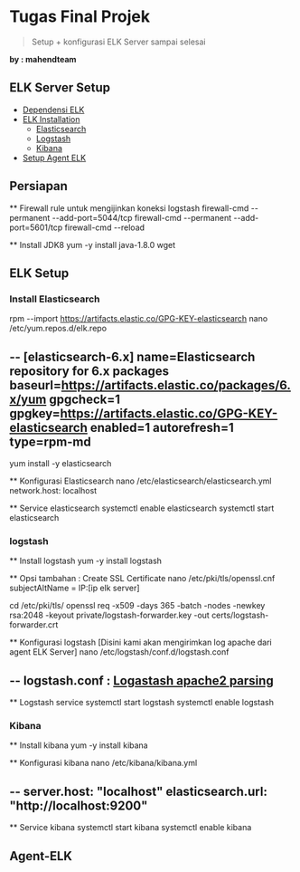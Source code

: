 # Tugas Final Projek 
> Setup + konfigurasi ELK Server sampai selesai

**by : mahendteam**

## ELK Server Setup
 * [Dependensi ELK](#persiapan)
 * [ELK Installation](#ELK-Setup)
   * [Elasticsearch](#Install-Elasticsearch)
   * [Logstash](#logstash)
   * [Kibana](#Kibana)
 * [Setup Agent ELK](#Agent-ELK)


## Persiapan
** Firewall rule untuk mengijinkan koneksi logstash
firewall-cmd --permanent --add-port=5044/tcp
firewall-cmd --permanent --add-port=5601/tcp
firewall-cmd --reload


** Install JDK8
yum -y install java-1.8.0 wget

## ELK Setup
### Install Elasticsearch
rpm --import https://artifacts.elastic.co/GPG-KEY-elasticsearch
nano /etc/yum.repos.d/elk.repo

--
[elasticsearch-6.x]
name=Elasticsearch repository for 6.x packages
baseurl=https://artifacts.elastic.co/packages/6.x/yum
gpgcheck=1
gpgkey=https://artifacts.elastic.co/GPG-KEY-elasticsearch
enabled=1
autorefresh=1
type=rpm-md
--

yum install -y elasticsearch

** Konfigurasi Elasticsearch
nano /etc/elasticsearch/elasticsearch.yml
network.host: localhost

** Service elasticsearch
systemctl enable elasticsearch
systemctl start elasticsearch


### logstash
** Install logstash
yum -y install logstash

** Opsi tambahan : Create SSL Certificate
nano /etc/pki/tls/openssl.cnf
subjectAltName = IP:[ip elk server]

cd /etc/pki/tls/
openssl req -x509 -days 365 -batch -nodes -newkey rsa:2048 -keyout private/logstash-forwarder.key -out certs/logstash-forwarder.crt

** Konfigurasi logstash [Disini kami akan mengirimkan log apache dari agent ELK Server]
nano /etc/logstash/conf.d/logstash.conf

--
**logstash.conf : [Logastash apache2 parsing](https://github.com/mahend01/ELKFinalProject/blob/master/Logstashapache2parsing.txt)**
--

** Logstash service 
systemctl start logstash
systemctl enable logstash

### Kibana
** Install kibana
yum -y install kibana

** Konfigurasi kibana
nano /etc/kibana/kibana.yml

--
server.host: "localhost"
elasticsearch.url: "http://localhost:9200"
--

** Service kibana 
systemctl start kibana
systemctl enable kibana

## Agent-ELK
